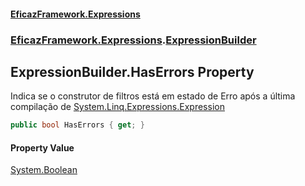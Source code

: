 #### [EficazFramework.Expressions](EficazFrameworkExpressions.md 'EficazFramework Expressions')
### [EficazFramework.Expressions](EficazFrameworkExpressions.md#EficazFramework.Expressions 'EficazFramework.Expressions').[ExpressionBuilder](EficazFramework.Expressions/ExpressionBuilder.md 'EficazFramework.Expressions.ExpressionBuilder')

## ExpressionBuilder.HasErrors Property

Indica se o construtor de filtros está em estado de Erro após a última compilação de [System.Linq.Expressions.Expression](https://docs.microsoft.com/en-us/dotnet/api/System.Linq.Expressions.Expression 'System.Linq.Expressions.Expression')

```csharp
public bool HasErrors { get; }
```

#### Property Value
[System.Boolean](https://docs.microsoft.com/en-us/dotnet/api/System.Boolean 'System.Boolean')